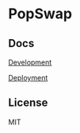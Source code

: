# PopSwap

## Docs

[Development](docs/DEVELOPMENT.md)

[Deployment](docs/DEPLOYMENT.md)

## License

MIT
